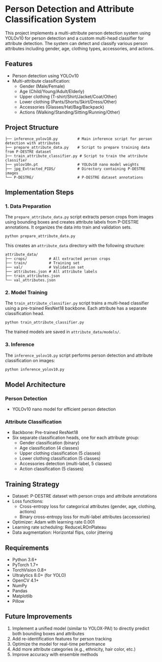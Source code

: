 # Person Detection and Attribute Classification System

This project implements a multi-attribute person detection system using YOLOv10 for person detection and a custom multi-head classifier for attribute detection. The system can detect and classify various person attributes including gender, age, clothing types, accessories, and actions.

## Features

- Person detection using YOLOv10
- Multi-attribute classification:
  - Gender (Male/Female)
  - Age (Child/Young/Adult/Elderly)
  - Upper clothing (T-shirt/Shirt/Jacket/Coat/Other)
  - Lower clothing (Pants/Shorts/Skirt/Dress/Other)
  - Accessories (Glasses/Hat/Bag/Backpack)
  - Actions (Walking/Standing/Sitting/Running/Other)

## Project Structure

```
├── inference_yolov10.py         # Main inference script for person detection with attributes
├── prepare_attribute_data.py    # Script to prepare training data from P-DESTRE dataset
├── train_attribute_classifier.py # Script to train the attribute classifier
├── yolov10n.pt                  # YOLOv10 nano model weights
├── jpg_Extracted_PIDS/          # Directory containing P-DESTRE images
└── P-DESTRE/                    # P-DESTRE dataset annotations
```

## Implementation Steps

### 1. Data Preparation

The `prepare_attribute_data.py` script extracts person crops from images using bounding boxes and creates attribute labels from P-DESTRE annotations. It organizes the data into train and validation sets.

```bash
python prepare_attribute_data.py
```

This creates an `attribute_data` directory with the following structure:
```
attribute_data/
├── crops/          # All extracted person crops
├── train/          # Training set
├── val/            # Validation set
├── attributes.json # All attribute labels
├── train_attributes.json
└── val_attributes.json
```

### 2. Model Training

The `train_attribute_classifier.py` script trains a multi-head classifier using a pre-trained ResNet18 backbone. Each attribute has a separate classification head.

```bash
python train_attribute_classifier.py
```

The trained models are saved in `attribute_data/models/`.

### 3. Inference

The `inference_yolov10.py` script performs person detection and attribute classification on images:

```bash
python inference_yolov10.py
```

## Model Architecture

### Person Detection

- YOLOv10 nano model for efficient person detection

### Attribute Classification

- Backbone: Pre-trained ResNet18
- Six separate classification heads, one for each attribute group:
  - Gender classification (binary)
  - Age classification (4 classes)
  - Upper clothing classification (5 classes)
  - Lower clothing classification (5 classes)
  - Accessories detection (multi-label, 5 classes)
  - Action classification (5 classes)

## Training Strategy

- Dataset: P-DESTRE dataset with person crops and attribute annotations
- Loss functions:
  - Cross-entropy loss for categorical attributes (gender, age, clothing, actions)
  - Binary cross-entropy loss for multi-label attributes (accessories)
- Optimizer: Adam with learning rate 0.001
- Learning rate scheduling: ReduceLROnPlateau
- Data augmentation: Horizontal flips, color jittering

## Requirements

- Python 3.6+
- PyTorch 1.7+
- TorchVision 0.8+
- Ultralytics 8.0+ (for YOLO)
- OpenCV 4.1+
- NumPy
- Pandas
- Matplotlib
- Pillow

## Future Improvements

1. Implement a unified model (similar to YOLOX-PAI) to directly predict both bounding boxes and attributes
2. Add re-identification features for person tracking
3. Optimize the model for real-time performance
4. Add more attribute categories (e.g., ethnicity, hair color, etc.)
5. Improve accuracy with ensemble methods 